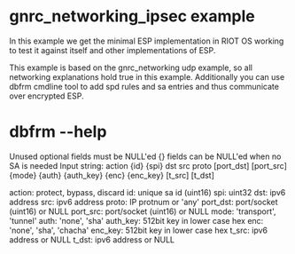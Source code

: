 # gnrc_networking_ipsec example

In this example we get the minimal ESP implementation in RIOT OS working to test it against itself and other implementations of ESP.

This example is based on the gnrc_networking udp example, so all networking explanations hold true in this example. Additionally you can use dbfrm cmdline tool to add spd rules and sa entries and thus communicate over encrypted ESP.

# dbfrm --help

Unused optional fields must be NULL'ed
{} fields can be NULL'ed when no SA is needed
Input string: action  {id}  {spi}  dst  src  proto  [port_dst] [port_src] {mode}
	{auth} {auth_key} {enc} {enc_key} [t_src] [t_dst]

action:		protect, bypass, discard
id:		unique sa id (uint16)
spi:		uint32
dst:		ipv6 address
src:		ipv6 address
proto:		IP protnum or 'any'
port_dst:	port/socket (uint16) or NULL
port_src:	port/socket (uint16) or NULL
mode:		'transport', 'tunnel'
auth:		'none', 'sha'
auth_key:	512bit key in lower case hex
enc:		'none', 'sha', 'chacha'
enc_key:	512bit key in lower case hex
t_src:		ipv6 address or NULL
t_dst:		ipv6 address or NULL